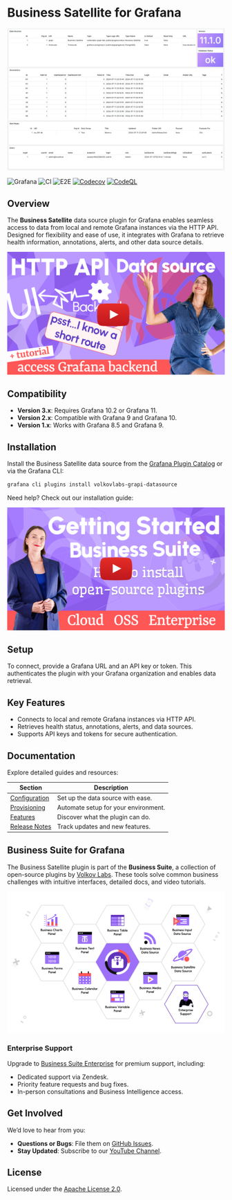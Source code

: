 # Business Satellite for Grafana

![Datasource](https://github.com/VolkovLabs/business-satellite/raw/main/src/img/datasource.png)

![Grafana](https://img.shields.io/badge/Grafana-11.5-orange)
![CI](https://github.com/volkovlabs/business-satellite/workflows/CI/badge.svg)
![E2E](https://github.com/volkovlabs/business-satellite/workflows/E2E/badge.svg)
[![Codecov](https://codecov.io/gh/VolkovLabs/business-satellite/branch/main/graph/badge.svg)](https://codecov.io/gh/VolkovLabs/business-satellite)
[![CodeQL](https://github.com/VolkovLabs/business-satellite/actions/workflows/codeql-analysis.yml/badge.svg)](https://github.com/VolkovLabs/business-satellite/actions/workflows/codeql-analysis.yml)

## Overview

The **Business Satellite** data source plugin for Grafana enables seamless access to data from local and remote Grafana instances via the HTTP API. Designed for flexibility and ease of use, it integrates with Grafana to retrieve health information, annotations, alerts, and other data source details.

[![Watch Overview: Business Satellite Data Source | Access Grafana Backend Easily](https://raw.githubusercontent.com/volkovlabs/business-satellite/main/img/overview.png)](https://youtu.be/0zibOEGqTJ8)

## Compatibility

- **Version 3.x**: Requires Grafana 10.2 or Grafana 11.
- **Version 2.x**: Compatible with Grafana 9 and Grafana 10.
- **Version 1.x**: Works with Grafana 8.5 and Grafana 9.

## Installation

Install the Business Satellite data source from the [Grafana Plugin Catalog](https://grafana.com/grafana/plugins/volkovlabs-grapi-datasource/) or via the Grafana CLI:

```bash
grafana cli plugins install volkovlabs-grapi-datasource
```

Need help? Check out our installation guide:

[![Install Business Suite Plugins | Cloud, OSS, Enterprise](https://raw.githubusercontent.com/volkovlabs/.github/main/started.png)](https://youtu.be/1qYzHfPXJF8)

## Setup

To connect, provide a Grafana URL and an API key or token. This authenticates the plugin with your Grafana organization and enables data retrieval.

## Key Features

- Connects to local and remote Grafana instances via HTTP API.
- Retrieves health status, annotations, alerts, and data sources.
- Supports API keys and tokens for secure authentication.

## Documentation

Explore detailed guides and resources:

| Section                                                                          | Description                          |
| -------------------------------------------------------------------------------- | ------------------------------------ |
| [Configuration](https://volkovlabs.io/plugins/business-satellite/configuration/) | Set up the data source with ease.    |
| [Provisioning](https://volkovlabs.io/plugins/business-satellite/provisioning/)   | Automate setup for your environment. |
| [Features](https://volkovlabs.io/plugins/business-satellite/features/)           | Discover what the plugin can do.     |
| [Release Notes](https://volkovlabs.io/plugins/business-satellite/release/)       | Track updates and new features.      |

## Business Suite for Grafana

The Business Satellite plugin is part of the **Business Suite**, a collection of open-source plugins by [Volkov Labs](https://volkovlabs.io/). These tools solve common business challenges with intuitive interfaces, detailed docs, and video tutorials.

[![Explore the Business Suite](https://raw.githubusercontent.com/VolkovLabs/.github/main/business.png)](https://volkovlabs.io/plugins/)

### Enterprise Support

Upgrade to [Business Suite Enterprise](https://volkovlabs.io/pricing/) for premium support, including:

- Dedicated support via Zendesk.
- Priority feature requests and bug fixes.
- In-person consultations and Business Intelligence access.

## Get Involved

We’d love to hear from you:

- **Questions or Bugs**: File them on [GitHub Issues](https://github.com/volkovlabs/business-satellite/issues).
- **Stay Updated**: Subscribe to our [YouTube Channel](https://youtube.com/@volkovlabs).

## License

Licensed under the [Apache License 2.0](https://github.com/volkovlabs/business-satellite/blob/main/LICENSE).
